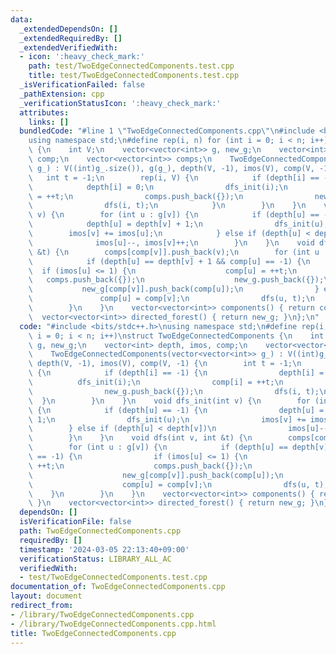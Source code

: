 ```yaml
---
data:
  _extendedDependsOn: []
  _extendedRequiredBy: []
  _extendedVerifiedWith:
  - icon: ':heavy_check_mark:'
    path: test/TwoEdgeConnectedComponents.test.cpp
    title: test/TwoEdgeConnectedComponents.test.cpp
  _isVerificationFailed: false
  _pathExtension: cpp
  _verificationStatusIcon: ':heavy_check_mark:'
  attributes:
    links: []
  bundledCode: "#line 1 \"TwoEdgeConnectedComponents.cpp\"\n#include <bits/stdc++.h>\n\
    using namespace std;\n#define rep(i, n) for (int i = 0; i < n; i++)\nstruct TwoEdgeConnectedComponents\
    \ {\n    int V;\n    vector<vector<int>> g, new_g;\n    vector<int> depth, imos,\
    \ comp;\n    vector<vector<int>> comps;\n    TwoEdgeConnectedComponents(vector<vector<int>>\
    \ g_) : V((int)g_.size()), g(g_), depth(V, -1), imos(V), comp(V, -1) {\n     \
    \   int t = -1;\n        rep(i, V) {\n            if (depth[i] == -1) {\n    \
    \            depth[i] = 0;\n                dfs_init(i);\n                comp[i]\
    \ = ++t;\n                comps.push_back({});\n                new_g.push_back({});\n\
    \                dfs(i, t);\n            }\n        }\n    }\n    void dfs_init(int\
    \ v) {\n        for (int u : g[v]) {\n            if (depth[u] == -1) {\n    \
    \            depth[u] = depth[v] + 1;\n                dfs_init(u);\n        \
    \        imos[v] += imos[u];\n            } else if (depth[u] < depth[v])\n  \
    \              imos[u]--, imos[v]++;\n        }\n    }\n    void dfs(int v, int\
    \ &t) {\n        comps[comp[v]].push_back(v);\n        for (int u : g[v]) {\n\
    \            if (depth[u] == depth[v] + 1 && comp[u] == -1) {\n              \
    \  if (imos[u] <= 1) {\n                    comp[u] = ++t;\n                 \
    \   comps.push_back({});\n                    new_g.push_back({});\n         \
    \           new_g[comp[v]].push_back(comp[u]);\n                } else\n     \
    \               comp[u] = comp[v];\n                dfs(u, t);\n            }\n\
    \        }\n    }\n    vector<vector<int>> components() { return comps; }\n  \
    \  vector<vector<int>> directed_forest() { return new_g; }\n};\n"
  code: "#include <bits/stdc++.h>\nusing namespace std;\n#define rep(i, n) for (int\
    \ i = 0; i < n; i++)\nstruct TwoEdgeConnectedComponents {\n    int V;\n    vector<vector<int>>\
    \ g, new_g;\n    vector<int> depth, imos, comp;\n    vector<vector<int>> comps;\n\
    \    TwoEdgeConnectedComponents(vector<vector<int>> g_) : V((int)g_.size()), g(g_),\
    \ depth(V, -1), imos(V), comp(V, -1) {\n        int t = -1;\n        rep(i, V)\
    \ {\n            if (depth[i] == -1) {\n                depth[i] = 0;\n      \
    \          dfs_init(i);\n                comp[i] = ++t;\n                comps.push_back({});\n\
    \                new_g.push_back({});\n                dfs(i, t);\n          \
    \  }\n        }\n    }\n    void dfs_init(int v) {\n        for (int u : g[v])\
    \ {\n            if (depth[u] == -1) {\n                depth[u] = depth[v] +\
    \ 1;\n                dfs_init(u);\n                imos[v] += imos[u];\n    \
    \        } else if (depth[u] < depth[v])\n                imos[u]--, imos[v]++;\n\
    \        }\n    }\n    void dfs(int v, int &t) {\n        comps[comp[v]].push_back(v);\n\
    \        for (int u : g[v]) {\n            if (depth[u] == depth[v] + 1 && comp[u]\
    \ == -1) {\n                if (imos[u] <= 1) {\n                    comp[u] =\
    \ ++t;\n                    comps.push_back({});\n                    new_g.push_back({});\n\
    \                    new_g[comp[v]].push_back(comp[u]);\n                } else\n\
    \                    comp[u] = comp[v];\n                dfs(u, t);\n        \
    \    }\n        }\n    }\n    vector<vector<int>> components() { return comps;\
    \ }\n    vector<vector<int>> directed_forest() { return new_g; }\n};"
  dependsOn: []
  isVerificationFile: false
  path: TwoEdgeConnectedComponents.cpp
  requiredBy: []
  timestamp: '2024-03-05 22:13:40+09:00'
  verificationStatus: LIBRARY_ALL_AC
  verifiedWith:
  - test/TwoEdgeConnectedComponents.test.cpp
documentation_of: TwoEdgeConnectedComponents.cpp
layout: document
redirect_from:
- /library/TwoEdgeConnectedComponents.cpp
- /library/TwoEdgeConnectedComponents.cpp.html
title: TwoEdgeConnectedComponents.cpp
---
```

